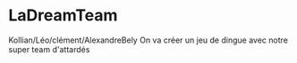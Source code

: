 # LaDreamTeam
Kollian/Léo/clément/AlexandreBely
On va créer un jeu de dingue avec notre super team d'attardés
